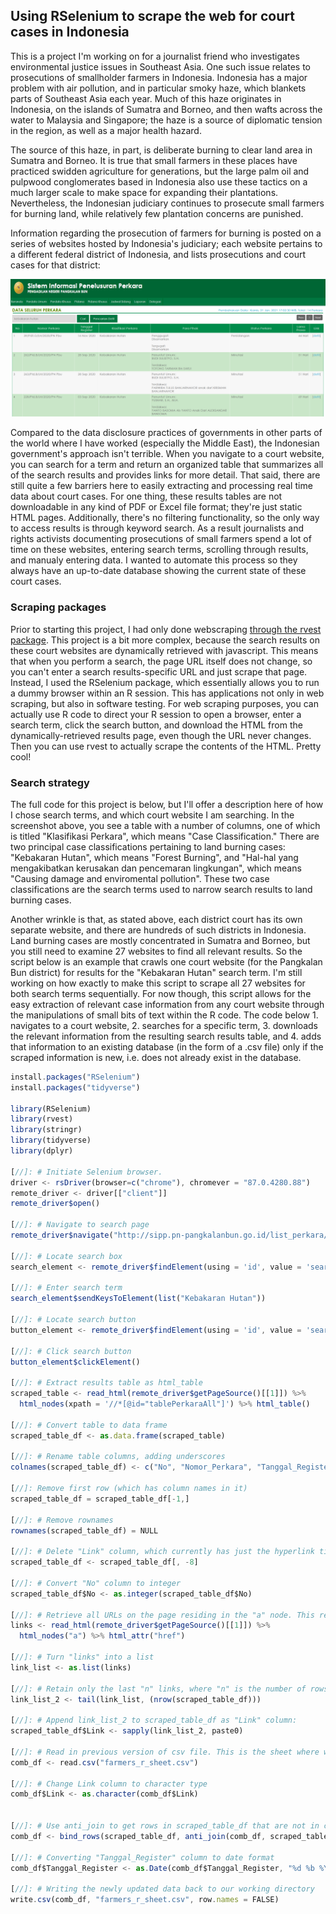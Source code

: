 ## Using RSelenium to scrape the web for court cases in Indonesia

This is a project I'm working on for a journalist friend who investigates environmental justice issues in Southeast Asia. One such issue relates to prosecutions of smallholder farmers in Indonesia. Indonesia has a major problem with air pollution, and in particular smoky haze, which blankets parts of Southeast Asia each year. Much of this haze originates in Indonesia, on the islands of Sumatra and Borneo, and then wafts across the water to Malaysia and Singapore; the haze is a source of diplomatic tension in the region, as well as a major health hazard.

The source of this haze, in part, is deliberate burning to clear land area in Sumatra and Borneo. It is true that small farmers in these places have practiced swidden agriculture for generations, but the large palm oil and pulpwood conglomerates based in Indonesia also use these tactics on a much larger scale to make space for expanding their plantations. Nevertheless, the Indonesian judiciary continues to prosecute small farmers for burning land, while relatively few plantation concerns are punished.

Information regarding the prosecution of farmers for burning is posted on a series of websites hosted by Indonesia's judiciary; each website pertains to a different federal district of Indonesia, and lists prosecutions and court cases for that district:

<img src="images/indon_search_screenshot.png?raw=true"/>

Compared to the data disclosure practices of governments in other parts of the world where I have worked (especially the Middle East), the Indonesian government's approach isn't terrible. When you navigate to a court website, you can search for a term and return an organized table that summarizes all of the search results and provides links for more detail. That said, there are still quite a few barriers here to easily extracting and processing real time data about court cases. For one thing, these results tables are not downloadable in any kind of PDF or Excel file format; they're just static HTML pages. Additionally, there's no filtering functionality, so the only way to access results is through keyword search. As a result journalists and rights activists documenting prosecutions of small farmers spend a lot of time on these websites, entering search terms, scrolling through results, and manualy entering data. I wanted to automate this process so they always have an up-to-date database showing the current state of these court cases.

### Scraping packages

Prior to starting this project, I had only done webscraping [through the rvest package](https://benjspitler.github.io/ksa_scraper). This project is a bit more complex, because the search results on these court websites are dynamically retrieved with javascript. This means that when you perform a search, the page URL itself does not change, so you can't enter a search results-specific URL and just scrape that page. Instead, I used the RSelenium package, which essentially allows you to run a dummy browser within an R session. This has applications not only in web scraping, but also in software testing. For web scraping purposes, you can actually use R code to direct your R session to open a browser, enter a search term, click the search button, and download the HTML from the dynamically-retrieved results page, even though the URL never changes. Then you can use rvest to actually scrape the contents of the HTML. Pretty cool!

### Search strategy

The full code for this project is below, but I'll offer a description here of how I chose search terms, and which court website I am searching. In the screenshot above, you see a table with a number of columns, one of which is titled "Klasifikasi Perkara", which means "Case Classification." There are two principal case classifications pertaining to land burning cases: "Kebakaran Hutan", which means "Forest Burning", and "Hal-hal yang mengakibatkan kerusakan dan pencemaran lingkungan", which means "Causing damage and enviromental pollution". These two case classifications are the search terms used to narrow search results to land burning cases.

Another wrinkle is that, as stated above, each district court has its own separate website, and there are hundreds of such districts in Indonesia. Land burning cases are mostly concentrated in Sumatra and Borneo, but you still need to examine 27 websites to find all relevant results. So the script below is an example that crawls one court website (for the Pangkalan Bun district) for results for the "Kebakaran Hutan" search term. I'm still working on how exactly to make this script to scrape all 27 websites for both search terms sequentially. For now though, this script allows for the easy extraction of relevant case information from any court website through the manipulations of small bits of text within the R code. The code below 1. navigates to a court website, 2. searches for a specific term, 3. downloads the relevant information from the resulting search results table, and 4. adds that information to an existing database (in the form of a .csv file) only if the scraped information is new, i.e. does not already exist in the database.


```javascript
install.packages("RSelenium")
install.packages("tidyverse")

library(RSelenium)
library(rvest)
library(stringr)
library(tidyverse)
library(dplyr)

[//]: # Initiate Selenium browser.
driver <- rsDriver(browser=c("chrome"), chromever = "87.0.4280.88")
remote_driver <- driver[["client"]]
remote_driver$open()

[//]: # Navigate to search page
remote_driver$navigate("http://sipp.pn-pangkalanbun.go.id/list_perkara/search")

[//]: # Locate search box
search_element <- remote_driver$findElement(using = 'id', value = 'search-box')

[//]: # Enter search term
search_element$sendKeysToElement(list("Kebakaran Hutan"))

[//]: # Locate search button
button_element <- remote_driver$findElement(using = 'id', value = 'search-btn1')

[//]: # Click search button
button_element$clickElement()

[//]: # Extract results table as html_table
scraped_table <- read_html(remote_driver$getPageSource()[[1]]) %>%
  html_nodes(xpath = '//*[@id="tablePerkaraAll"]') %>% html_table()

[//]: # Convert table to data frame
scraped_table_df <- as.data.frame(scraped_table)

[//]: # Rename table columns, adding underscores
colnames(scraped_table_df) <- c("No", "Nomor_Perkara", "Tanggal_Register", "Klasifikasi_Perkara", "Para_Pihak", "Status_Perkara", "Lama_Proses", "Link")

[//]: Remove first row (which has column names in it)
scraped_table_df = scraped_table_df[-1,]

[//]: # Remove rownames
rownames(scraped_table_df) = NULL

[//]: # Delete "Link" column, which currently has just the hyperlink title in it ("detil")
scraped_table_df <- scraped_table_df[, -8]

[//]: # Convert "No" column to integer
scraped_table_df$No <- as.integer(scraped_table_df$No)

[//]: # Retrieve all URLs on the page residing in the "a" node. This returns all of the URLs on the whole page, which is too many. The last "n" of these links are the ones we want, where "n" is the number of rows in scraped_table_df
links <- read_html(remote_driver$getPageSource()[[1]]) %>%
  html_nodes("a") %>% html_attr("href")

[//]: # Turn "links" into a list
link_list <- as.list(links)

[//]: # Retain only the last "n" links, where "n" is the number of rows in scraped_table_df
link_list_2 <- tail(link_list, (nrow(scraped_table_df)))

[//]: # Append link_list_2 to scraped_table_df as "Link" column:
scraped_table_df$Link <- sapply(link_list_2, paste0)

[//]: # Read in previous version of csv file. This is the sheet where we store information previously extracted via this script, so that we can examine this data and only add **new** information to it
comb_df <- read.csv("farmers_r_sheet.csv")

[//]: # Change Link column to character type
comb_df$Link <- as.character(comb_df$Link)


[//]: # Use anti_join to get rows in scraped_table_df that are not in comb_df and bind them with comb_df. This is how we ensure we are only adding new information to our data base, and not duplicating information we previously added. The unique id we use for matching purposes is the "Nomor_Perkara" (or "case number") column.
comb_df <- bind_rows(scraped_table_df, anti_join(comb_df, scraped_table_df, by = 'Nomor_Perkara'))

[//]: # Converting "Tanggal_Register" column to date format
comb_df$Tanggal_Register <- as.Date(comb_df$Tanggal_Register, "%d %b %Y")

[//]: # Writing the newly updated data back to our working directory
write.csv(comb_df, "farmers_r_sheet.csv", row.names = FALSE)
```
